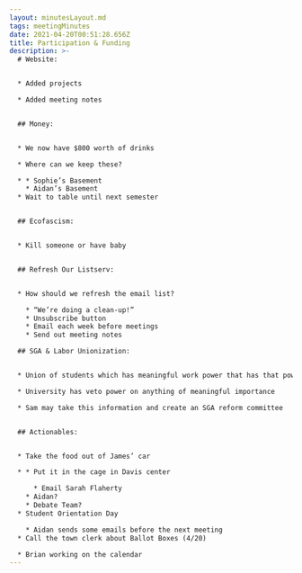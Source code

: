 ```yaml
---
layout: minutesLayout.md
tags: meetingMinutes
date: 2021-04-20T00:51:28.656Z
title: Participation & Funding
description: >-
  # Website: 


  * Added projects 

  * Added meeting notes 


  ## Money: 


  * We now have $800 worth of drinks 

  * Where can we keep these? 

  * * Sophie’s Basement 
    * Aidan’s Basement
  * Wait to table until next semester 


  ## Ecofascism: 


  * Kill someone or have baby 


  ## Refresh Our Listserv: 


  * How should we refresh the email list? 

    * “We’re doing a clean-up!”
    * Unsubscribe button
    * Email each week before meetings
    * Send out meeting notes 

  ## SGA & Labor Unionization: 


  * Union of students which has meaningful work power that has that power diverted to meaningless tasks 

  * University has veto power on anything of meaningful importance 

  * Sam may take this information and create an SGA reform committee


  ## Actionables: 


  * Take the food out of James’ car  

  * * Put it in the cage in Davis center 

      * Email Sarah Flaherty
    * Aidan? 
    * Debate Team? 
  * Student Orientation Day

    * Aidan sends some emails before the next meeting 
  * Call the town clerk about Ballot Boxes (4/20) 

  * Brian working on the calendar
---
```

